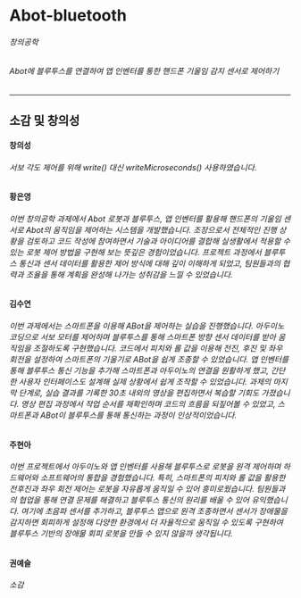 # Abot-bluetooth
###### 창의공학
###### Abot에 블루투스를 연결하여 앱 인벤터를 통한 핸드폰 기울임 감지 센서로 제어하기 
    
* * *
## 소감 및 창의성
#### 창의성
###### 서보 각도 제어를 위해 write() 대신 writeMicroseconds() 사용하였습니다.

#### 황은영
###### 이번 창의공학 과제에서 Abot 로봇과 블루투스, 앱 인벤터를 활용해 핸드폰의 기울임 센서로 Abot의 움직임을 제어하는 시스템을 개발했습니다. 조장으로서 전체적인 진행 상황을 검토하고 코드 작성에 참여하면서 기술과 아이디어를 결합해 실생활에서 적용할 수 있는 로봇 제어 방법을 구현해 보는 뜻깊은 경험이었습니다. 프로젝트 과정에서 블루투스 통신과 센서 데이터를 활용한 제어 방식에 대해 깊이 이해하게 되었고, 팀원들과의 협력과 조율을 통해 계획을 완성해 나가는 성취감을 느낄 수 있었습니다.

#### 김수연
###### 이번 과제에서는 스마트폰을 이용해 ABot을 제어하는 실습을 진행했습니다. 아두이노 코딩으로 서보 모터를 제어하며 블루투스를 통해 스마트폰 방향 센서 데이터를 받아 움직임을 조절하도록 구현했습니다. 코드에서 피치와 롤 값을 이용해 전진, 후진 및 좌우 회전을 설정하여 스마트폰의 기울기로 ABot을 쉽게 조종할 수 있었습니다. 앱 인벤터를 통해 블루투스 통신 기능을 추가해 스마트폰과 아두이노의 연결을 원활하게 했고, 간단한 사용자 인터페이스도 설계해 실제 상황에서 쉽게 조작할 수 있었습니다. 과제의 마지막 단계로, 실습 결과를 기록한 30초 내외의 영상을 편집하면서 복습할 기회도 가졌습니다. 영상 편집 과정에서 작업 순서를 재확인하며 코드의 흐름을 되짚어볼 수 있었고, 스마트폰과 ABot이 블루투스를 통해 통신하는 과정이 인상적이었습니다.

#### 주현아
###### 이번 프로젝트에서 아두이노와 앱 인벤터를 사용해 블루투스로 로봇을 원격 제어하며 하드웨어와 소프트웨어의 통합을 경험했습니다. 특히, 스마트폰의 피치와 롤 값을 활용한 전후진과 좌우 회전 제어는 로봇을 자유롭게 움직일 수 있어 흥미로웠습니다. 팀원들과의 협업을 통해 연결 문제를 해결하고 블루투스 통신의 원리를 배울 수 있어 유익했습니다. 여기에 초음파 센서를 추가하고, 블루투스 앱으로 원격 조종하면서 센서가 장애물을 감지하면 회피하게 설정해 다양한 환경에서 더 자율적으로 움직일 수 있도록 구현하여 블루투스 기반의 장애물 회피 로봇을 만들 수 있지 않을까 생각됩니다.

#### 권예슬
###### 소감
